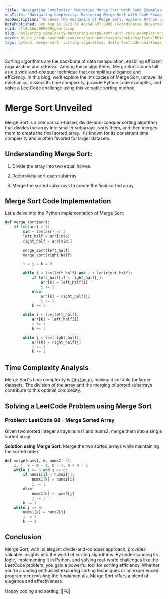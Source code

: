 ```yaml
---
title: "Navigating Complexity: Mastering Merge Sort with Code Examples and a LeetCode Challenge"
seoTitle: "Navigating Complexity: Mastering Merge Sort with Code Examples"
seoDescription: "Uncover the mechanics of Merge Sort, explore Python code examples, and conquer a LeetCode challenge using this elegant sorting algorithm."
datePublished: Sun Aug 13 2023 02:48:54 GMT+0000 (Coordinated Universal Time)
cuid: cll8uk6q3000009mg6urtcvap
slug: navigating-complexity-mastering-merge-sort-with-code-examples-and-a-leetcode-challenge
cover: https://cdn.hashnode.com/res/hashnode/image/stock/unsplash/1BHYZFVyGaw/upload/f822b6e71a0148ac54d7579026cd3dd1.jpeg
tags: python, merge-sort, sorting-algorithms, daily-leetcode-challenge, divide-and-conquer

---
```


Sorting algorithms are the backbone of data manipulation, enabling efficient organization and retrieval. Among these algorithms, Merge Sort stands tall as a divide-and-conquer technique that exemplifies elegance and efficiency. In this blog, we'll explore the intricacies of Merge Sort, unravel its mechanics, dissect its time complexity, provide Python code examples, and solve a LeetCode challenge using this versatile sorting method.

# Merge Sort Unveiled

Merge Sort is a comparison-based, divide-and-conquer sorting algorithm that divides the array into smaller subarrays, sorts them, and then merges them to create the final sorted array. It's known for its consistent time complexity and is often favored for larger datasets.

## Understanding Merge Sort:

1. Divide the array into two equal halves.
    
2. Recursively sort each subarray.
    
3. Merge the sorted subarrays to create the final sorted array.
    

## Merge Sort Code Implementation

Let's delve into the Python implementation of Merge Sort:

```python
def merge_sort(arr):
    if len(arr) > 1:
        mid = len(arr) // 2
        left_half = arr[:mid]
        right_half = arr[mid:]

        merge_sort(left_half)
        merge_sort(right_half)

        i = j = k = 0

        while i < len(left_half) and j < len(right_half):
            if left_half[i] < right_half[j]:
                arr[k] = left_half[i]
                i += 1
            else:
                arr[k] = right_half[j]
                j += 1
            k += 1

        while i < len(left_half):
            arr[k] = left_half[i]
            i += 1
            k += 1

        while j < len(right_half):
            arr[k] = right_half[j]
            j += 1
            k += 1
```

## Time Complexity Analysis

Merge Sort's time complexity is [O(n log n)](https://ayeshairshad.hashnode.dev/the-harmony-of-growth-unraveling-big-o-of-n-log-n), making it suitable for larger datasets. The division of the array and the merging of sorted subarrays contribute to this optimal complexity.

## Solving a LeetCode Problem using Merge Sort

### Problem: LeetCode 88 - Merge Sorted Array

Given two sorted integer arrays nums1 and nums2, merge them into a single sorted array.

**Solution using Merge Sort:** Merge the two sorted arrays while maintaining the sorted order.

```python
def merge(nums1, m, nums2, n):
    i, j, k = m - 1, n - 1, m + n - 1
    while i >= 0 and j >= 0:
        if nums1[i] > nums2[j]:
            nums1[k] = nums1[i]
            i -= 1
        else:
            nums1[k] = nums2[j]
            j -= 1
        k -= 1
    while j >= 0:
        nums1[k] = nums2[j]
        j -= 1
        k -= 1
```

## Conclusion

Merge Sort, with its elegant divide-and-conquer approach, provides valuable insights into the world of sorting algorithms. By understanding its logic, implementing it in Python, and solving real-world challenges like the LeetCode problem, you gain a powerful tool for sorting efficiency. Whether you're a coding enthusiast exploring sorting techniques or an experienced programmer revisiting the fundamentals, Merge Sort offers a blend of elegance and effectiveness.

Happy coding and sorting! 🚀🔍🧠